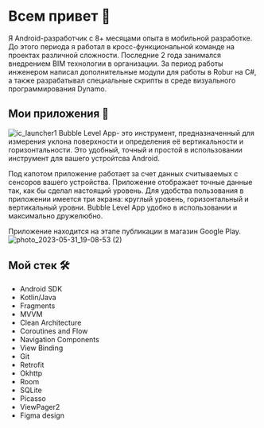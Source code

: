 # Всем привет :wave:

Я Android-разработчик с 8+ месяцами опыта в мобильной разработке. До этого периода я работал в кросс-функциональной команде на проектах различной сложности. Последние 2 года занимался внедрением BIM  технологии в организации. За период работы инженером написал дополнительные модули для работы в Robur на C#, а также разрабатывал специальные скрипты в среде визуального программирования Dynamo.

## Мои приложения :iphone:
![ic_launcher1](https://github.com/EMullator/EMullator/assets/129616243/7e7e9626-f335-4720-bbcf-a87bfca55b4e)
Bubble Level App- это инструмент, предназначенный для измерения уклона поверхности и определения её вертикальности и горизонтальности. Это удобный, точный и простой в использовании инструмент для вашего устройтсва Android. 

Под капотом приложение работает за счет данных считываемых с сенсоров вашего устройства. Приложение отображает точные данные так, как бы сделал настоящий уровень. Для удобства пользования в приложении имеется три экрана: круглый уровень, горизонтальный и вертикальный уровни. Bubble Level App удобно в использовании и максимально дружелюбно.

Приложение находится на этапе публикации в магазин Google Play. ![photo_2023-05-31_19-08-53 (2)](https://github.com/EMullator/EMullator/assets/129616243/91fd91c3-8617-4c2e-b04f-e6eb934ee21a)

## Мой стек :hammer_and_wrench:
* Android SDK
* Kotlin/Java
* Fragments
* MVVM
* Clean Architecture
* Coroutines and Flow
* Navigation Components
* View Binding
* Git
* Retrofit
* Okhttp
* Room
* SQLite
* Picasso
* ViewPager2
* Figma design

